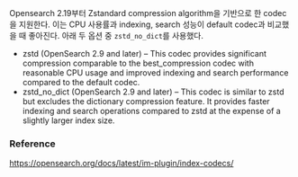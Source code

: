 Opensearch 2.19부터 Zstandard compression algorithm을 기반으로 한 codec을 지원한다. 이는 CPU 사용률과 indexing, search 성능이 default codec과 비교했을 때 좋아진다. 아래 두 옵션 중 `zstd_no_dict`를 사용했다. 

- zstd (OpenSearch 2.9 and later) – This codec provides significant compression comparable to the best_compression codec with reasonable CPU usage and improved indexing and search performance compared to the default codec.
- zstd_no_dict (OpenSearch 2.9 and later) – This codec is similar to zstd but excludes the dictionary compression feature. It provides faster indexing and search operations compared to zstd at the expense of a slightly larger index size.

### Reference
https://opensearch.org/docs/latest/im-plugin/index-codecs/